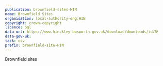 ```yaml
---
publication: brownfield-sites-HIN
name: Brownfield Sites
organisation: local-authority-eng:HIN
copyright: crown-copyright
licence: ogl
data-url: https://www.hinckley-bosworth.gov.uk/download/downloads/id/5936/brownfield_register_2017.csv
data-gov-uk: 
task: csv
prefix: brownfield-site-HIN
---
```


Brownfield sites

